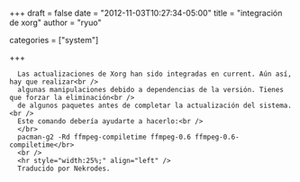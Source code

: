 
+++
draft = false
date = "2012-11-03T10:27:34-05:00"
title = "integración de xorg"
author = "ryuo"

categories = ["system"]

+++

      Las actualizaciones de Xorg han sido integradas en current. Aún así, hay que realizar<br />
      algunas manipulaciones debido a dependencias de la versión. Tienes que forzar la eliminación<br />
      de algunos paquetes antes de completar la actualización del sistema.<br />
      Este comando debería ayudarte a hacerlo:<br />
      </br>
      pacman-g2 -Rd ffmpeg-compiletime ffmpeg-0.6 ffmpeg-0.6-compiletime</br>
      <br />
      <hr style="width:25%;" align="left" />
      Traducido por Nekrodes.
        
    
